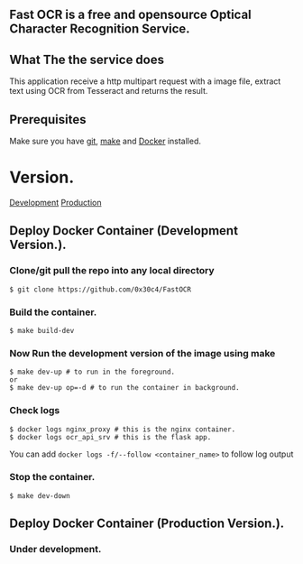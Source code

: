 ## Fast OCR is a free and opensource Optical Character Recognition Service.

## What The the service does

This application receive a http multipart request with a image file, extract text using OCR from Tesseract and returns the result.

## Prerequisites

Make sure you have [git](https://git-scm.com/book/en/v2/Getting-Started-Installing-Git), [make](https://tldp.org/HOWTO/Software-Building-HOWTO-3.html) and [Docker](https://www.docker.com/products/docker-desktop) installed.

# Version.
   [Development](https://github.com/0x30c4/FastOCR#deploy-docker-container-development-version)
   [Production](https://github.com/0x30c4/FastOCR#deploy-docker-container-production-version)

## Deploy Docker Container (Development Version.).
### Clone/git pull the repo into any local directory
```
$ git clone https://github.com/0x30c4/FastOCR
```

### Build the container.
```
$ make build-dev
```

### Now Run the development version of the image using make
```
$ make dev-up # to run in the foreground.
or 
$ make dev-up op=-d # to run the container in background.
```

### Check logs
```
$ docker logs nginx_proxy # this is the nginx container.
$ docker logs ocr_api_srv # this is the flask app.
```
You can add ```docker logs -f/--follow <container_name>``` to follow log output

### Stop the container.
```
$ make dev-down
```

## Deploy Docker Container (Production Version.).
### Under development.
